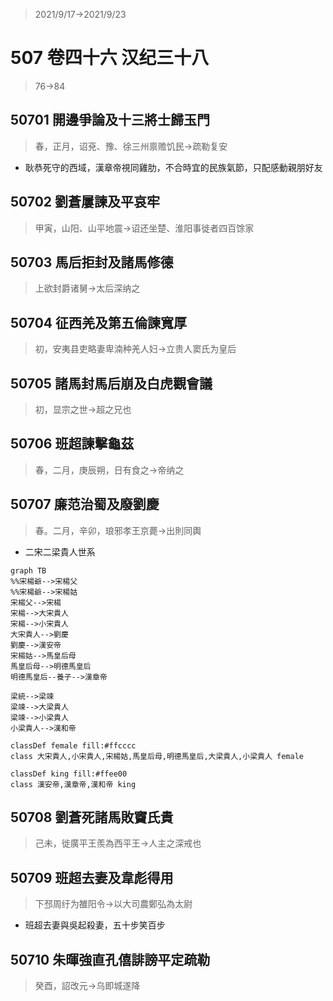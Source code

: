 > 2021/9/17->2021/9/23

# 507 卷四十六 汉纪三十八

> 76->84

## 50701 開邊爭論及十三將士歸玉門
> 春，正月，诏兗、豫、徐三州禀赡饥民->疏勒复安
- 耿恭死守的西域，漢章帝視同雞肋，不合時宜的民族氣節，只配感動親朋好友

## 50702 劉蒼屢諫及平哀牢
> 甲寅，山阳、山平地震->诏还坐楚、淮阳事徙者四百馀家

## 50703 馬后拒封及諸馬修德
> 上欲封爵诸舅->太后深纳之

## 50704 征西羌及第五倫諫寬厚
> 初，安夷县吏略妻卑湳种羌人妇->立贵人窦氏为皇后

## 50705 諸馬封馬后崩及白虎觀會議
> 初，显宗之世->超之兄也

## 50706 班超諫擊龜茲
> 春，二月，庚辰朔，日有食之->帝纳之

## 50707 廉范治蜀及廢劉慶
> 春。二月，辛卯，琅邪孝王京薨->出則同輿
- 二宋二梁貴人世系

```mermaid
graph TB
%%宋楊爺-->宋楊父
%%宋楊爺-->宋楊姑
宋楊父-->宋楊
宋楊-->大宋貴人
宋楊-->小宋貴人
大宋貴人-->劉慶
劉慶-->漢安帝
宋楊姑-->馬皇后母
馬皇后母-->明德馬皇后
明德馬皇后--養子-->漢章帝

梁統-->梁竦
梁竦-->大梁貴人
梁竦-->小梁貴人
小梁貴人-->漢和帝

classDef female fill:#ffcccc
class 大宋貴人,小宋貴人,宋楊姑,馬皇后母,明德馬皇后,大梁貴人,小梁貴人 female

classDef king fill:#ffee00
class 漢安帝,漢章帝,漢和帝 king

```

## 50708 劉蒼死諸馬敗竇氏貴
> 己未，徙廣平王羨為西平王->人主之深戒也

## 50709 班超去妻及韋彪得用
> 下邳周纡为雒阳令->以大司農鄭弘為太尉
- 班超去妻與吳起殺妻，五十步笑百步

## 50710 朱暉強直孔僖誹謗平定疏勒
> 癸酉，詔改元->乌即城遂降

